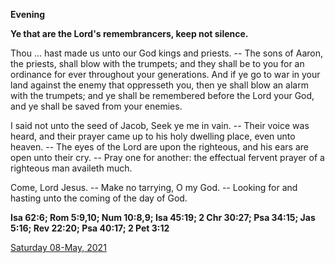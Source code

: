 **Evening**

**Ye that are the Lord's remembrancers, keep not silence.**
 
Thou ... hast made us unto our God kings and priests. -- The sons of Aaron, the priests, shall blow with the trumpets; and they shall be to you for an ordinance for ever throughout your generations. And if ye go to war in your land against the enemy that oppresseth you, then ye shall blow an alarm with the trumpets; and ye shall be remembered before the Lord your God, and ye shall be saved from your enemies.
 
I said not unto the seed of Jacob, Seek ye me in vain. -- Their voice was heard, and their prayer came up to his holy dwelling place, even unto heaven. -- The eyes of the Lord are upon the righteous, and his ears are open unto their cry. -- Pray one for another: the effectual fervent prayer of a righteous man availeth much.
 
Come, Lord Jesus. -- Make no tarrying, O my God. -- Looking for and hasting unto the coming of the day of God.  

**Isa 62:6; Rom 5:9,10; Num 10:8,9; Isa 45:19; 2 Chr 30:27; Psa 34:15; Jas 5:16; Rev 22:20; Psa 40:17; 2 Pet 3:12**

[Saturday 08-May, 2021](https://t.me/daily_light)
